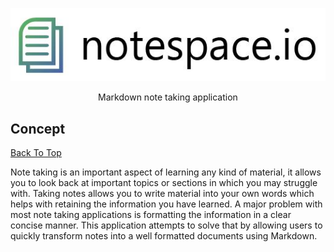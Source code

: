 <p align="center">
  <img src="https://github.com/Karrotts/notespace.io/blob/main/doc/wireframe/notespace%20logo.JPG?raw=true">
</p>
<p align="center">Markdown note taking application</p>

## Concept
[Back To Top](https://github.com/Karrotts/notespace.io#table-of-contents)

Note taking is an important aspect of learning any kind of material, it allows you to look back at important topics or sections in which you may struggle with. Taking notes allows you to write material into your own words which helps with retaining the information you have learned. A major problem with most note taking applications is formatting the information in a clear concise manner. This application attempts to solve that by allowing users to quickly transform notes into a well formatted documents using Markdown.


 
